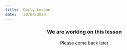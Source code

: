 ```yaml
---
title:  Daily Lesson
date:   20/04/2020
---
```


### <center>We are working on this lesson</center>
<center>Please come back later</center>